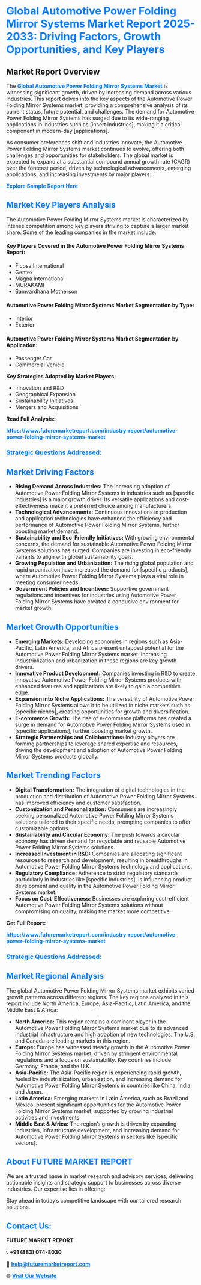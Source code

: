 <h1 style="color: #007BFF;">Global Automotive Power Folding Mirror Systems Market Report 2025-2033: Driving Factors, Growth Opportunities, and Key Players</h1>

<section id="overview">
<h2>Market Report Overview</h2>
<p>The <a href="https://www.futuremarketreport.com/industry-report/automotive-power-folding-mirror-systems-market" style="color: #007BFF; text-decoration: none;"><strong>Global Automotive Power Folding Mirror Systems Market</strong></a> is witnessing significant growth, driven by increasing demand across various industries. This report delves into the key aspects of the Automotive Power Folding Mirror Systems market, providing a comprehensive analysis of its current status, future potential, and challenges. The demand for Automotive Power Folding Mirror Systems has surged due to its wide-ranging applications in industries such as [insert industries], making it a critical component in modern-day [applications].</p>
<p>As consumer preferences shift and industries innovate, the Automotive Power Folding Mirror Systems market continues to evolve, offering both challenges and opportunities for stakeholders. The global market is expected to expand at a substantial compound annual growth rate (CAGR) over the forecast period, driven by technological advancements, emerging applications, and increasing investments by major players.</p>
</section>

<section id="overview">
<p><a href="https://www.futuremarketreport.com/request-sample/reportId=48197" style="color: #007BFF; text-decoration: none;"><strong>Explore Sample Report Here</strong></a></p>
</section>

<section id="key-players">
<h2 style="color: #007BFF;">Market Key Players Analysis</h2>
<p>The Automotive Power Folding Mirror Systems market is characterized by intense competition among key players striving to capture a larger market share. Some of the leading companies in the market include:</p>
<h4>Key Players Covered in the Automotive Power Folding Mirror Systems Report:</h4>
<ul><li>Ficosa International</li><li>Gentex</li><li>Magna International</li><li>MURAKAMI</li><li>Samvardhana Motherson</li></ul>
<h4>Automotive Power Folding Mirror Systems Market Segmentation by Type:</h4>
<ul><li>Interior</li><li>Exterior</li></ul>

<h4>Automotive Power Folding Mirror Systems Market Segmentation by Application:</h4>
<ul><li>Passenger Car</li><li>Commercial Vehicle</li></ul>
<p><strong>Key Strategies Adopted by Market Players:</strong></p>
<ul>
<li>Innovation and R&D</li>
<li>Geographical Expansion</li>
<li>Sustainability Initiatives</li>
<li>Mergers and Acquisitions</li>
</ul>
</section>

<section>
<p><strong>Read Full Analysis: </strong></p><a href="https://www.futuremarketreport.com/industry-report/automotive-power-folding-mirror-systems-market" style="color: #007BFF; text-decoration: none;"><strong>https://www.futuremarketreport.com/industry-report/automotive-power-folding-mirror-systems-market</strong></a>
<h3 style="color: #007BFF;">Strategic Questions Addressed:</h3>
</section>

<section id="driving-factors">
<h2 style="color: #007BFF;">Market Driving Factors</h2>
<ul>
<li><strong>Rising Demand Across Industries:</strong> The increasing adoption of Automotive Power Folding Mirror Systems in industries such as [specific industries] is a major growth driver. Its versatile applications and cost-effectiveness make it a preferred choice among manufacturers.</li>
<li><strong>Technological Advancements:</strong> Continuous innovations in production and application technologies have enhanced the efficiency and performance of Automotive Power Folding Mirror Systems, further boosting market demand.</li>
<li><strong>Sustainability and Eco-Friendly Initiatives:</strong> With growing environmental concerns, the demand for sustainable Automotive Power Folding Mirror Systems solutions has surged. Companies are investing in eco-friendly variants to align with global sustainability goals.</li>
<li><strong>Growing Population and Urbanization:</strong> The rising global population and rapid urbanization have increased the demand for [specific products], where Automotive Power Folding Mirror Systems plays a vital role in meeting consumer needs.</li>
<li><strong>Government Policies and Incentives:</strong> Supportive government regulations and incentives for industries using Automotive Power Folding Mirror Systems have created a conducive environment for market growth.</li>
</ul>
</section>

<section id="growth-opportunities">
<h2 style="color: #007BFF;">Market Growth Opportunities</h2>
<ul>
<li><strong>Emerging Markets:</strong> Developing economies in regions such as Asia-Pacific, Latin America, and Africa present untapped potential for the Automotive Power Folding Mirror Systems market. Increasing industrialization and urbanization in these regions are key growth drivers.</li>
<li><strong>Innovative Product Development:</strong> Companies investing in R&D to create innovative Automotive Power Folding Mirror Systems products with enhanced features and applications are likely to gain a competitive edge.</li>
<li><strong>Expansion into Niche Applications:</strong> The versatility of Automotive Power Folding Mirror Systems allows it to be utilized in niche markets such as [specific niches], creating opportunities for growth and diversification.</li>
<li><strong>E-commerce Growth:</strong> The rise of e-commerce platforms has created a surge in demand for Automotive Power Folding Mirror Systems used in [specific applications], further boosting market growth.</li>
<li><strong>Strategic Partnerships and Collaborations:</strong> Industry players are forming partnerships to leverage shared expertise and resources, driving the development and adoption of Automotive Power Folding Mirror Systems products globally.</li>
</ul>
</section>

<section id="trending-factors">
<h2 style="color: #007BFF;">Market Trending Factors</h2>
<ul>
<li><strong>Digital Transformation:</strong> The integration of digital technologies in the production and distribution of Automotive Power Folding Mirror Systems has improved efficiency and customer satisfaction.</li>
<li><strong>Customization and Personalization:</strong> Consumers are increasingly seeking personalized Automotive Power Folding Mirror Systems solutions tailored to their specific needs, prompting companies to offer customizable options.</li>
<li><strong>Sustainability and Circular Economy:</strong> The push towards a circular economy has driven demand for recyclable and reusable Automotive Power Folding Mirror Systems solutions.</li>
<li><strong>Increased Investment in R&D:</strong> Companies are allocating significant resources to research and development, resulting in breakthroughs in Automotive Power Folding Mirror Systems technology and applications.</li>
<li><strong>Regulatory Compliance:</strong> Adherence to strict regulatory standards, particularly in industries like [specific industries], is influencing product development and quality in the Automotive Power Folding Mirror Systems market.</li>
<li><strong>Focus on Cost-Effectiveness:</strong> Businesses are exploring cost-efficient Automotive Power Folding Mirror Systems solutions without compromising on quality, making the market more competitive.</li>
</ul>
</section>

<section>
<p><strong>Get Full Report: </strong></p><a href="https://www.futuremarketreport.com/industry-report/automotive-power-folding-mirror-systems-market" style="color: #007BFF; text-decoration: none;"><strong>https://www.futuremarketreport.com/industry-report/automotive-power-folding-mirror-systems-market</strong></a>
<h3 style="color: #007BFF;">Strategic Questions Addressed:</h3>
</section>


<section id="regional-analysis">
<h2 style="color: #007BFF;">Market Regional Analysis</h2>
<p>The global Automotive Power Folding Mirror Systems market exhibits varied growth patterns across different regions. The key regions analyzed in this report include North America, Europe, Asia-Pacific, Latin America, and the Middle East & Africa:</p>
<ul>
<li><strong>North America:</strong> This region remains a dominant player in the Automotive Power Folding Mirror Systems market due to its advanced industrial infrastructure and high adoption of new technologies. The U.S. and Canada are leading markets in this region.</li>
<li><strong>Europe:</strong> Europe has witnessed steady growth in the Automotive Power Folding Mirror Systems market, driven by stringent environmental regulations and a focus on sustainability. Key countries include Germany, France, and the U.K.</li>
<li><strong>Asia-Pacific:</strong> The Asia-Pacific region is experiencing rapid growth, fueled by industrialization, urbanization, and increasing demand for Automotive Power Folding Mirror Systems in countries like China, India, and Japan.</li>
<li><strong>Latin America:</strong> Emerging markets in Latin America, such as Brazil and Mexico, present significant opportunities for the Automotive Power Folding Mirror Systems market, supported by growing industrial activities and investments.</li>
<li><strong>Middle East & Africa:</strong> The region’s growth is driven by expanding industries, infrastructure development, and increasing demand for Automotive Power Folding Mirror Systems in sectors like [specific sectors].</li>
</ul>
</section>

<footer>
<h2 style="color: #007BFF;">About FUTURE MARKET REPORT</h2>
<p>We are a trusted name in market research and advisory services, delivering actionable insights and strategic support to businesses across diverse industries. Our expertise lies in offering:</p>

<p>Stay ahead in today’s competitive landscape with our tailored research solutions.</p>

<h2 style="color: #007BFF;">Contact Us:</h2>
<p><strong>FUTURE MARKET REPORT</strong></p>
<p>📞 <strong>+91 (883) 074-8030</strong></p>
<p>📧 <strong><a href="mailto:help@futuremarketreport.com" style="color: #007BFF;">help@futuremarketreport.com</a></strong></p>
<p>🌐 <strong><a href="https://www.futuremarketreport.com/" style="color: #007BFF;">Visit Our Website</a></strong></p>
</footer>
